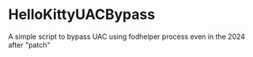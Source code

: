 # HelloKittyUACBypass
A simple script to bypass UAC using fodhelper process even in the 2024 after "patch"
